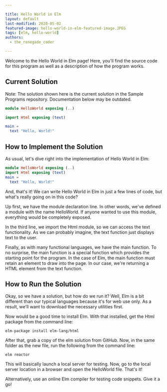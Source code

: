 ```yaml
---

title: Hello World in Elm
layout: default
last-modified: 2020-05-02
featured-image: hello-world-in-elm-featured-image.JPEG
tags: [elm, hello-world]
authors:
  - the_renegade_coder

---
```


Welcome to the Hello World in Elm page! Here, you'll find the source code for this program as well as a description of how the program works.

## Current Solution

Note: The solution shown here is the current solution in the Sample Programs repository. Documentation below may be outdated.

```Elm
module HelloWorld exposing (..)

import Html exposing (text)

main =
  text "Hello, World!"

```

## How to Implement the Solution

As usual, let's dive right into the implementation of 
Hello World in Elm:

```elm
module HelloWorld exposing (..)
import Html exposing (text)
main =
  text "Hello, World!"
```

And, that's it! We can write Hello World in Elm in just 
a few lines of code, but what's really going on in this 
code?

Up first, we have the module declaration line. In other 
words, we've defined a module with the name HelloWorld. 
If anyone wanted to use this module, everything would be 
completely exposed.

In the third line, we import the Html module, so we can 
access the text functionality. As we can probably imagine, 
the text function just displays text to the user.

Finally, as with many functional languages, we have the 
main function. To no surprise, the main function is a 
special function which provides the starting point for 
the program. In the case of Elm, the main function must 
retain an element to draw into the page. In our case, we're 
returning a HTML element from the text function.


## How to Run the Solution

Okay, so we have a solution, but how do we run it? Well, 
Elm is a bit different than our typical languages because 
it's for web use only. As a result, we'll want to download 
the necessary utilities first.

Now would be a good time to install Elm. With that installed, 
get the Html package from the command line:

```shell
elm-package install elm-lang/html
```

After that, grab a copy of the elm solution from GitHub. Now, 
in the same folder as the new file, run the following from the 
command line:

```shell
elm reactor
```

This will basically launch a local server for testing. Now, go 
to the local server location in a browser and open the HelloWorld 
file. That's it!

Alternatively, use an online Elm compiler for testing code snippets. 
Give it a go!
